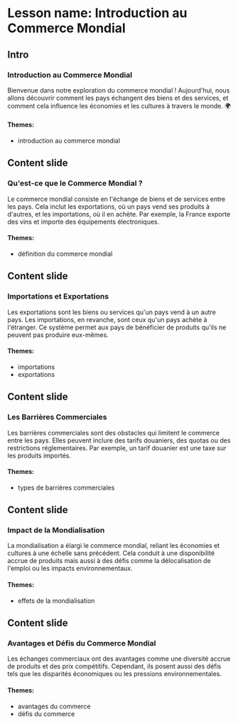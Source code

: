 # Lesson name: Introduction au Commerce Mondial

## Intro

### Introduction au Commerce Mondial

Bienvenue dans notre exploration du commerce mondial ! Aujourd'hui, nous allons découvrir comment les pays échangent des biens et des services, et comment cela influence les économies et les cultures à travers le monde. 🌍

#### **Themes:**
- introduction au commerce mondial

## Content slide

### Qu'est-ce que le Commerce Mondial ?

Le commerce mondial consiste en l'échange de biens et de services entre les pays. Cela inclut les exportations, où un pays vend ses produits à d'autres, et les importations, où il en achète. Par exemple, la France exporte des vins et importe des équipements électroniques.

#### **Themes:**
- définition du commerce mondial

## Content slide

### Importations et Exportations

Les exportations sont les biens ou services qu'un pays vend à un autre pays. Les importations, en revanche, sont ceux qu'un pays achète à l'étranger. Ce système permet aux pays de bénéficier de produits qu'ils ne peuvent pas produire eux-mêmes.

#### **Themes:**
- importations
- exportations

## Content slide

### Les Barrières Commerciales

Les barrières commerciales sont des obstacles qui limitent le commerce entre les pays. Elles peuvent inclure des tarifs douaniers, des quotas ou des restrictions réglementaires. Par exemple, un tarif douanier est une taxe sur les produits importés.

#### **Themes:**
- types de barrières commerciales

## Content slide

### Impact de la Mondialisation

La mondialisation a élargi le commerce mondial, reliant les économies et cultures à une échelle sans précédent. Cela conduit à une disponibilité accrue de produits mais aussi à des défis comme la délocalisation de l'emploi ou les impacts environnementaux.

#### **Themes:**
- effets de la mondialisation

## Content slide

### Avantages et Défis du Commerce Mondial

Les échanges commerciaux ont des avantages comme une diversité accrue de produits et des prix compétitifs. Cependant, ils posent aussi des défis tels que les disparités économiques ou les pressions environnementales.

#### **Themes:**
- avantages du commerce
- défis du commerce
